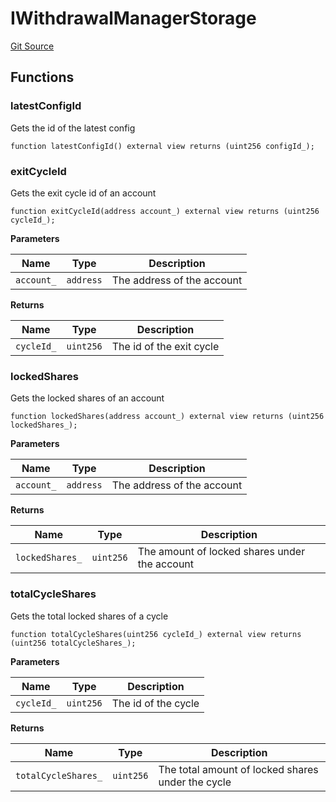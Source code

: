 # IWithdrawalManagerStorage

[Git Source](https://github.com/bsostech/isle/blob/1b9b42ecc99464a07a9859078c2c7bc923a6500d/docs/reference/interfaces)

## Functions

### latestConfigId

Gets the id of the latest config

```solidity
function latestConfigId() external view returns (uint256 configId_);
```

### exitCycleId

Gets the exit cycle id of an account

```solidity
function exitCycleId(address account_) external view returns (uint256 cycleId_);
```

**Parameters**

| Name       | Type      | Description                |
| ---------- | --------- | -------------------------- |
| `account_` | `address` | The address of the account |

**Returns**

| Name       | Type      | Description              |
| ---------- | --------- | ------------------------ |
| `cycleId_` | `uint256` | The id of the exit cycle |

### lockedShares

Gets the locked shares of an account

```solidity
function lockedShares(address account_) external view returns (uint256 lockedShares_);
```

**Parameters**

| Name       | Type      | Description                |
| ---------- | --------- | -------------------------- |
| `account_` | `address` | The address of the account |

**Returns**

| Name            | Type      | Description                                   |
| --------------- | --------- | --------------------------------------------- |
| `lockedShares_` | `uint256` | The amount of locked shares under the account |

### totalCycleShares

Gets the total locked shares of a cycle

```solidity
function totalCycleShares(uint256 cycleId_) external view returns (uint256 totalCycleShares_);
```

**Parameters**

| Name       | Type      | Description         |
| ---------- | --------- | ------------------- |
| `cycleId_` | `uint256` | The id of the cycle |

**Returns**

| Name                | Type      | Description                                       |
| ------------------- | --------- | ------------------------------------------------- |
| `totalCycleShares_` | `uint256` | The total amount of locked shares under the cycle |

